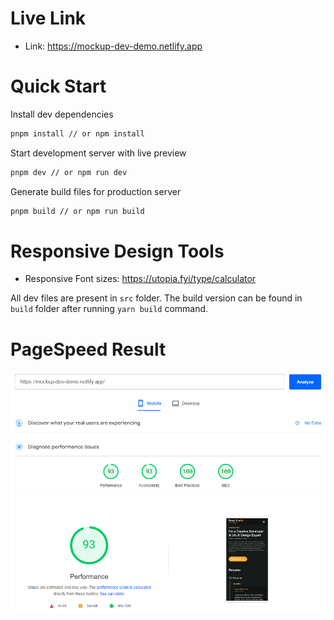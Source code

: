 # Live Link

- Link: https://mockup-dev-demo.netlify.app

# Quick Start

Install dev dependencies

```sh
pnpm install // or npm install
```

Start development server with live preview

```sh
pnpm dev // or npm run dev
```

Generate build files for production server

```sh
pnpm build // or npm run build
```

# Responsive Design Tools

- Responsive Font sizes: https://utopia.fyi/type/calculator

All dev files are present in `src` folder. The build version can be found in `build` folder after running `yarn build` command.

# PageSpeed Result

![PageSpeedResult](./misc/pagespeed_test.png)
